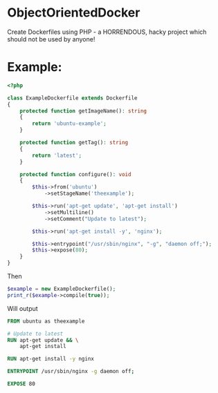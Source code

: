 # ObjectOrientedDocker
Create Dockerfiles using PHP - a HORRENDOUS, hacky project which should not be used by anyone!

# Example:

```php
<?php

class ExampleDockerfile extends Dockerfile
{
    protected function getImageName(): string
    {
        return 'ubuntu-example';
    }

    protected function getTag(): string
    {
        return 'latest';
    }

    protected function configure(): void
    {
        $this->from('ubuntu')
            ->setStageName('theexample');

        $this->run('apt-get update', 'apt-get install')
            ->setMultiline()
            ->setComment("Update to latest");

        $this->run('apt-get install -y', 'nginx');

        $this->entrypoint("/usr/sbin/nginx", "-g", "daemon off;");
        $this->expose(80);
    }
}
```

Then

```php
$example = new ExampleDockerfile();
print_r($example->compile(true));
````

Will output

```dockerfile
FROM ubuntu as theexample

# Update to latest
RUN apt-get update && \
	apt-get install

RUN apt-get install -y nginx

ENTRYPOINT /usr/sbin/nginx -g daemon off;

EXPOSE 80
```
